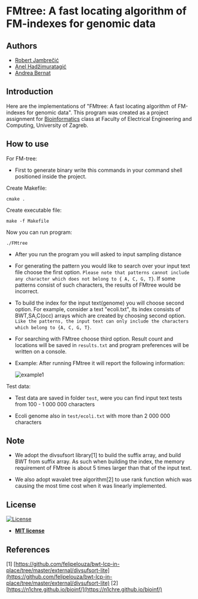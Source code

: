 
FMtree: A fast locating algorithm of FM-indexes for genomic data
============

## Authors
- [Robert Jambrečić](https://github.com/robijam)
- [Anel Hadžimuratagić](https://github.com/anelka19)
- [Andrea Bernat](https://github.com/bernatandrea)




Introduction
-------  

Here are the implementations of "FMtree: A fast locating algorithm of FM-indexes for genomic data".
This program was created as a project assignment for <a href="https://www.fer.unizg.hr/predmet/bio" target="_blank">Bioinformatics</a> class at Faculty of Electrical Engineering and Computing, University of Zagreb.







How to use
-------



For FM-tree:

* First to generate binary write this commands in your command shell positioned inside the project.

Create Makefile:
```
cmake . 
```
Create executable file:
```
make -f Makefile 
```
Now you can run program:
```
./FMtree 
```

* After you run the program you will asked to input sampling distance

* For generating the pattern you would like to search over your input text file choose the first option.
`Please note that patterns cannot include any character which does not belong to { A, C, G, T}`. 
If some patterns consist of such characters, the results of FMtree would be incorrect.

* To build the index for the input text(genome) you will choose second option.
 For example, consider a text "ecoli.txt", its index consists of  BWT,SA,C(occ) arrays which are created by choosing 
 second option. `Like the patterns, the input text can only include the characters which belong to {A, C, G, T}`.

* For searching with FMtree choose third option. Result count and locations will be saved in `results.txt` and 
program preferences will be written on a console.

* Example: After running FMtree it will report the following information:

     ![example1](https://github.com/bernatandrea/FM-tree/master/example1.png) 


Test data:

* Test data are saved in folder `test`, were you can find input text tests from 100 - 1 000 000 characters 

* Ecoli genome also in `test/ecoli.txt` with more than 2 000 000 characters




Note
-------
* We adopt the divsufsort library[1] to build the suffix array, and build BWT from suffix array. As such when building the index, the memory requirement of FMtree is about 5 times larger than that of the input text.

* We also adopt wavalet tree algorithm[2] to use rank function which was causing the most time cost when it was linearly implemented.

## License

[![License](http://img.shields.io/:license-mit-blue.svg?style=flat-square)](http://badges.mit-license.org)

- **[MIT license](http://opensource.org/licenses/mit-license.php)**


References
-------
[1] [https://github.com/felipelouza/bwt-lcp-in-place/tree/master/external/divsufsort-lite](https://github.com/felipelouza/bwt-lcp-in-place/tree/master/external/divsufsort-lite)
[2][https://n1chre.github.io/bioinf/](https://n1chre.github.io/bioinf/)
